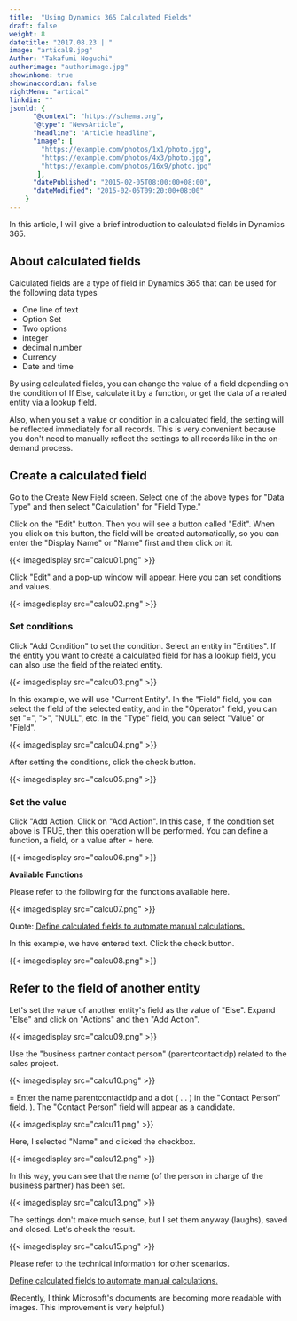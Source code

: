 ```yaml
---
title:  "Using Dynamics 365 Calculated Fields"
draft: false
weight: 8
datetitle: "2017.08.23 | "
image: "artical8.jpg"
Author: "Takafumi Noguchi"
authorimage: "authorimage.jpg"
showinhome: true
showinaccordian: false
rightMenu: "artical"
linkdin: ""
jsonld: {
      "@context": "https://schema.org",
      "@type": "NewsArticle",
      "headline": "Article headline",
      "image": [
        "https://example.com/photos/1x1/photo.jpg",
        "https://example.com/photos/4x3/photo.jpg",
        "https://example.com/photos/16x9/photo.jpg"
       ],
      "datePublished": "2015-02-05T08:00:00+08:00",
      "dateModified": "2015-02-05T09:20:00+08:00"
    }
---
```

<!-- Intro  -->
In this article, I will give a brief introduction to calculated fields in Dynamics 365.


## About calculated fields
Calculated fields are a type of field in Dynamics 365 that can be used for the following data types
* One line of text
* Option Set
* Two options
* integer
* decimal number
* Currency
* Date and time

By using calculated fields, you can change the value of a field depending on the condition of If Else, calculate it by a function, or get the data of a related entity via a lookup field.

Also, when you set a value or condition in a calculated field, the setting will be reflected immediately for all records. This is very convenient because you don't need to manually reflect the settings to all records like in the on-demand process.

## Create a calculated field
Go to the Create New Field screen. Select one of the above types for "Data Type" and then select "Calculation" for "Field Type."

Click on the "Edit" button. Then you will see a button called "Edit". When you click on this button, the field will be created automatically, so you can enter the "Display Name" or "Name" first and then click on it.
<!-- Image= calcu01.png -->
{{< imagedisplay src="calcu01.png" >}}

Click "Edit" and a pop-up window will appear. Here you can set conditions and values.
<!-- Image= calcu02.png -->
{{< imagedisplay src="calcu02.png" >}}

### Set conditions
Click "Add Condition" to set the condition. Select an entity in "Entities". If the entity you want to create a calculated field for has a lookup field, you can also use the field of the related entity.
<!-- Image= calcu03.png -->
{{< imagedisplay src="calcu03.png" >}}

In this example, we will use "Current Entity". In the "Field" field, you can select the field of the selected entity, and in the "Operator" field, you can set "=", ">", "NULL", etc. In the "Type" field, you can select "Value" or "Field".
<!-- Image= calcu04.png -->
{{< imagedisplay src="calcu04.png" >}}

After setting the conditions, click the check button.
<!-- Image= calcu05.png -->
{{< imagedisplay src="calcu05.png" >}}

### Set the value
Click "Add Action. Click on "Add Action". In this case, if the condition set above is TRUE, then this operation will be performed. You can define a function, a field, or a value after = here.
<!-- Image= calcu06.png -->
{{< imagedisplay src="calcu06.png" >}}

**Available Functions**

Please refer to the following for the functions available here.
<!-- Image= calcu07.png -->
{{< imagedisplay src="calcu07.png" >}}

Quote: [Define calculated fields to automate manual calculations.](https://docs.microsoft.com/ja-jp/dynamics365/customer-engagement/customize/define-calculated-fields#calculated-field-functions-syntax)

In this example, we have entered text. Click the check button.
<!-- Image= calcu08.png -->
{{< imagedisplay src="calcu08.png" >}}

## Refer to the field of another entity
Let's set the value of another entity's field as the value of "Else". Expand "Else" and click on "Actions" and then "Add Action".
<!-- Image= calcu09.png -->
{{< imagedisplay src="calcu09.png" >}}

Use the "business partner contact person" (parentcontactidp) related to the sales project.
<!-- Image= calcu10.png -->
{{< imagedisplay src="calcu10.png" >}}

= Enter the name parentcontactidp and a dot ( . . ) in the "Contact Person" field. ). The "Contact Person" field will appear as a candidate.
<!-- Image= calcu11.png -->
{{< imagedisplay src="calcu11.png" >}}

Here, I selected "Name" and clicked the checkbox.
<!-- Image= calcu12.png -->
{{< imagedisplay src="calcu12.png" >}}

In this way, you can see that the name (of the person in charge of the business partner) has been set.
<!-- Image= calcu13.png -->
{{< imagedisplay src="calcu13.png" >}}

The settings don't make much sense, but I set them anyway (laughs), saved and closed. Let's check the result.
<!-- Image= calcu15.png -->
{{< imagedisplay src="calcu15.png" >}}

Please refer to the technical information for other scenarios.

[Define calculated fields to automate manual calculations.](https://docs.microsoft.com/ja-jp/dynamics365/customer-engagement/customize/define-calculated-fields#calculated-field-functions-syntax)

(Recently, I think Microsoft's documents are becoming more readable with images. This improvement is very helpful.)